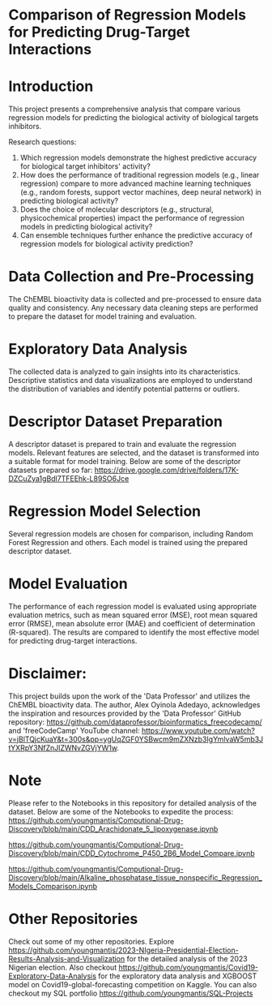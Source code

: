# Comparison of Regression Models for Predicting Drug-Target Interactions
# Introduction
This project presents a comprehensive analysis that compare various regression models for predicting the biological activity of biological targets inhibitors.

Research questions:
1. Which regression models demonstrate the highest predictive accuracy for biological target inhibitors' activity?
2. How does the performance of traditional regression models (e.g., linear regression) compare to more advanced machine learning techniques (e.g., random forests, support vector machines, deep neural network) in predicting biological activity?
3. Does the choice of molecular descriptors (e.g., structural, physicochemical properties) impact the performance of regression models in predicting biological activity?
4. Can ensemble techniques further enhance the predictive accuracy of regression models for biological activity prediction?
# Data Collection and Pre-Processing
The ChEMBL bioactivity data is collected and pre-processed to ensure data quality and consistency. Any necessary data cleaning steps are performed to prepare the dataset for model training and evaluation.
# Exploratory Data Analysis
The collected data is analyzed to gain insights into its characteristics. Descriptive statistics and data visualizations are employed to understand the distribution of variables and identify potential patterns or outliers.
# Descriptor Dataset Preparation
A descriptor dataset is prepared to train and evaluate the regression models. Relevant features are selected, and the dataset is transformed into a suitable format for model training. Below are some of the descriptor datasets prepared so far:
https://drive.google.com/drive/folders/17K-DZCuZya1gBdl7TFEEhk-L89SO6Jce
# Regression Model Selection
Several regression models are chosen for comparison, including Random Forest Regression and others. Each model is trained using the prepared descriptor dataset.
# Model Evaluation
The performance of each regression model is evaluated using appropriate evaluation metrics, such as mean squared error (MSE), root mean squared error (RMSE), mean absolute error (MAE) and coefficient of determination (R-squared). The results are compared to identify the most effective model for predicting drug-target interactions.
# Disclaimer:
This project builds upon the work of the 'Data Professor' and utilizes the ChEMBL bioactivity data. The author, Alex Oyinola Adedayo, acknowledges the inspiration and resources provided by the 'Data Professor' GitHub repository: https://github.com/dataprofessor/bioinformatics_freecodecamp/ and 'freeCodeCamp' YouTube channel: https://www.youtube.com/watch?v=jBlTQjcKuaY&t=300s&pp=ygUqZGF0YSBwcm9mZXNzb3IgYmlvaW5mb3JtYXRpY3NfZnJlZWNvZGVjYW1w.
# Note
Please refer to the Notebooks in this repository for detailed analysis of the dataset. Below are some of the Notebooks to expedite the process:
  https://github.com/youngmantis/Computional-Drug-Discovery/blob/main/CDD_Arachidonate_5_lipoxygenase.ipynb
  
  https://github.com/youngmantis/Computional-Drug-Discovery/blob/main/CDD_Cytochrome_P450_2B6_Model_Compare.ipynb
  
  https://github.com/youngmantis/Computional-Drug-Discovery/blob/main/Alkaline_phosphatase_tissue_nonspecific_Regression_Models_Comparison.ipynb
# Other Repositories
Check out some of my other repositories. Explore https://github.com/youngmantis/2023-NIgeria-Presidential-Election-Results-Analysis-and-Visualization for the detailed analysis of the 2023 Nigerian election. Also checkout https://github.com/youngmantis/Covid19-Exploratory-Data-Analysis for the exploratory data analysis and XGBOOST model on Covid19-global-forecasting competition on Kaggle. You can also checkout my SQL portfolio https://github.com/youngmantis/SQL-Projects
